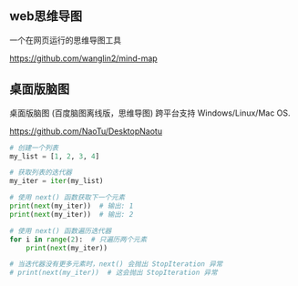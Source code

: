 ## web思维导图

一个在网页运行的思维导图工具

https://github.com/wanglin2/mind-map

## 桌面版脑图

桌面版脑图 (百度脑图离线版，思维导图) 跨平台支持 Windows/Linux/Mac OS. 

https://github.com/NaoTu/DesktopNaotu



```python
# 创建一个列表
my_list = [1, 2, 3, 4]

# 获取列表的迭代器
my_iter = iter(my_list)

# 使用 next() 函数获取下一个元素
print(next(my_iter))  # 输出: 1
print(next(my_iter))  # 输出: 2

# 使用 next() 函数遍历迭代器
for i in range(2):  # 只遍历两个元素
    print(next(my_iter))

# 当迭代器没有更多元素时，next() 会抛出 StopIteration 异常
# print(next(my_iter))  # 这会抛出 StopIteration 异常

```